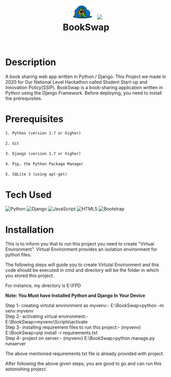 <div align="center">
      <h1> <img src="https://raw.githubusercontent.com/default-cybe/BookSwap/main/static/img/BookSwap.png" width="80px"> <img src="https://indrashiluniversity.edu.in/images/IIF-SSIP%20Logo%20holo.png" width="80px"><br/>BookSwap</h1>
     </div>
<p align="center"> <a href="https://github.com/default-cybe" target="_blank"><img alt="" src="https://img.shields.io/badge/Website-EA4C89?style=normal&logo=dribbble&logoColor=white" style="vertical-align:center" /></a> <a href="https://twitter.com/default_yt_" target="_blank"><img alt="" src="https://img.shields.io/badge/Twitter-1DA1F2?style=normal&logo=twitter&logoColor=white" style="vertical-align:center" /></a> <a href="https://www.instagram.com/kaivalya_ahir" target="_blank"><img alt="" src="https://img.shields.io/badge/Instagram-E4405F?style=normal&logo=instagram&logoColor=white" style="vertical-align:center" /></a> <a href="https://www.linkedin.com/in/kaivalya-ahir/" target="_blank"><img alt="" src="https://img.shields.io/badge/LinkedIn-0077B5?style=normal&logo=linkedin&logoColor=white" style="vertical-align:center" /></a> </p>

# Description
A book sharing web app written in Python / Django.
This Project we made in 2020 for Our National Level Hackathon called Student Start-up and Innovation Policy(SSIP).
BookSwap is a book-sharing application written in Python using the Django Framework. Before deploying, you need to install the prerequisites.

# Prerequisites

	1. Python (version 2.7 or higher)

	2. Git

	3. Django (version 1.7 or higher)

	4. Pip, the Python Package Manager 

	5. SQLite 3 (using apt-get)


# Tech Used
 ![Python](https://img.shields.io/badge/python-3670A0?style=for-the-badge&logo=python&logoColor=ffdd54) ![Django](https://img.shields.io/badge/django-%23092E20.svg?style=for-the-badge&logo=django&logoColor=white) ![JavaScript](https://img.shields.io/badge/javascript-%23323330.svg?style=for-the-badge&logo=javascript&logoColor=%23F7DF1E) ![HTML5](https://img.shields.io/badge/html5-%23E34F26.svg?style=for-the-badge&logo=html5&logoColor=white) ![Bootstrap](https://img.shields.io/badge/bootstrap-%23563D7C.svg?style=for-the-badge&logo=bootstrap&logoColor=white)
      
# Installation

This is to inform you that to run this project you need to create "Virtual Environment". Virtual Environment provides an isolation environment for python files.

The following steps will guide you to create Virtutal Environment and this code should be executed in cmd and directory will be the folder in which you stored this project.
	
For instance, my directory is E:\FPD

**Note: You Must have Installed Python and Django In Your Device**

Step 1- creating virtutal environment as myvenv:- E:\BookSwap>python -m venv myvenv \
Step 2- activating virtual environment:- E:\BookSwap>myvenv\Scripts\activate \
Step 3- installing requirement files to run this project:- (myvenv) E:\BookSwap>pip install -r requirements.txt \
Step 4- project on server:- (myvenv) E:\BookSwap>python manage.py runserver 

The above mentioned requirements.txt file is already provided with project.

After following the above given steps, you are good to go and can run this astonishing project.
    
